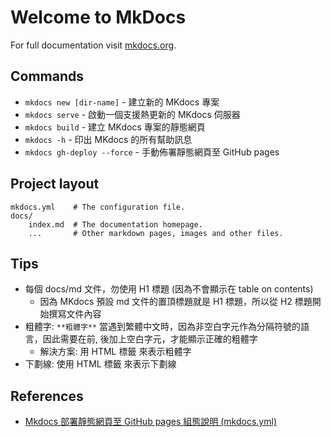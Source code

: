 # Welcome to MkDocs

For full documentation visit [mkdocs.org](https://www.mkdocs.org).

## Commands

- `mkdocs new [dir-name]` - 建立新的 MKdocs 專案
- `mkdocs serve` - 啟動一個支援熱更新的 MKdocs 伺服器
- `mkdocs build` - 建立 MKdocs 專案的靜態網頁
- `mkdocs -h` - 印出 MKdocs 的所有幫助訊息
- `mkdocs gh-deploy --force` - 手動佈署靜態網頁至 GitHub pages

## Project layout

    mkdocs.yml    # The configuration file.
    docs/
        index.md  # The documentation homepage.
        ...       # Other markdown pages, images and other files.

## Tips
- 每個 docs/md 文件，勿使用 H1 標題 (因為不會顯示在 table on contents)
  - 因為 MKdocs 預設 md 文件的置頂標題就是 H1 標題，所以從 H2 標題開始撰寫文件內容
- 粗體字: `**粗體字**` 當遇到繁體中文時，因為非空白字元作為分隔符號的語言，因此需要在前, 後加上空白字元，才能顯示正確的粗體字
    - 解決方案: 用 HTML 標籤 <b> </b> 來表示粗體字
- 下劃線: 使用 HTML 標籤 <u> </u> 來表示下劃線

## References

- [Mkdocs 部署靜態網頁至 GitHub pages 組態說明 (mkdocs.yml)](https://zhuanlan.zhihu.com/p/613038183)
